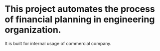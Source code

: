 <H1>This project automates the process of financial planning in engineering organization.</H1>
<div>It is built for internal usage of commercial company.</div>